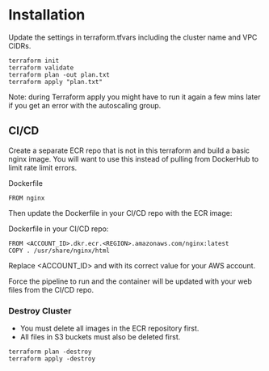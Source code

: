 # Installation

Update the settings in terraform.tfvars including the cluster name and VPC CIDRs.

```
terraform init
terraform validate
terraform plan -out plan.txt
terraform apply "plan.txt"
```

Note: during Terraform apply you might have to run it again a few mins later if you
get an error with the autoscaling group.

## CI/CD

Create a separate ECR repo that is not in this terraform and build a basic nginx image.
You will want to use this instead of pulling from DockerHub to limit rate limit errors.

Dockerfile

```
FROM nginx
```

Then update the Dockerfile in your CI/CD repo with the ECR image:

Dockerfile in your CI/CD repo:

```
FROM <ACCOUNT_ID>.dkr.ecr.<REGION>.amazonaws.com/nginx:latest
COPY . /usr/share/nginx/html
```

Replace <ACCOUNT_ID> and <REGION> with its correct value for your AWS account.

Force the pipeline to run and the container will be updated with your web files from the CI/CD repo.

### Destroy Cluster

- You must delete all images in the ECR repository first.
- All files in S3 buckets must also be deleted first.

```
terraform plan -destroy
terraform apply -destroy
```
